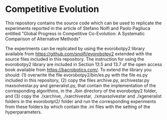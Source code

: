# Competitive Evolution
This repository contains the source code which can be used to replicate the experiments reported in the article of Stefano Nolfi and Paolo Pagliuca entitled "Global Progress in Competitive Co-Evolution: A Systematic Comparison of Alternative Methods"

The experiments can be replicated by using the evorobotpy2 library available from https://github.com/snolfi/evorobotpy2 extended with the source files included in this repository. The instruction for using the evorobotpy2 library are included in Section 13.5 and 13.7 of the open access book available from https://bacrobotics.com/. To extend the library you should: (1) overwrite the file evorobotpy2/bin/es.py with the file es.py included in this repository, (2) copy the files archive.py, archivestar.py maxsolvestar.py and generalist.py, that contain the implementation of the corresponding algorithms, in the ./bin directory of the evorobotpy2 folder, and (3) copy the ./xarchive, ./xarchivestar, ./xmaxsolvestar and ./xgeneralist folders in the evorobotpt2/ folder and run the corresponding experiments from these folders by which contain the .ini files with the setting of the hyperparameters. 
